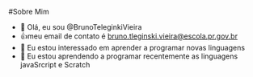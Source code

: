 #Sobre Mim


- 👋 Olá, eu sou @BrunoTeleginkiVieira
- :+1:meu email de contato é bruno.tleginski.vieira@escola.pr.gov.br
- 👀 Eu estou interessado em aprender a programar novas linguagens
- 🌱 Eu estou aprendendo a programar recentemente as linguagens javaSrcript e Scratch


<!---- 💞️ I’m looking to collaborate on ...
9
- 📫 How to reach me ...
BrunoTeleginskiVieira/BrunoTeleginskiVieira is a ✨ special ✨ repository because its `README.md` (this file) appears on your GitHub profile.
You can click the Preview link to take a look at your changes.
--->
